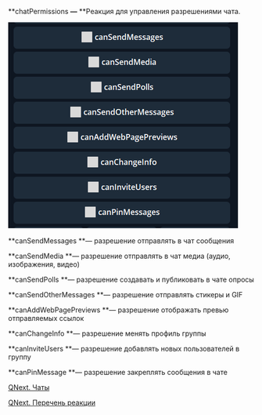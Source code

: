 
**chatPermissions **—** **Реакция для управления разрешениями чата.


![](./1.png)

**canSendMessages **— разрешение отправлять в чат сообщения

**canSendMedia **— разрешение отправлять в чат медиа (аудио, изображения, видео)

**canSendPolls **— разрешение создавать и публиковать в чате опросы

**canSendOtherMessages **— разрешение отправлять стикеры и GIF

**canAddWebPagePreviews **— разрешение отображать превью отправляемых ссылок

**canChangeInfo **— разрешение менять профиль группы

**canInviteUsers **— разрешение добавлять новых пользователей в группу

**canPinMessage **— разрешение закреплять сообщения в чате



[QNext. Чаты](/docs-test/ph/QNext-admin-chat-about-07-05)

[QNext. Перечень реакции](/docs-test/ph/QNext-admin-reaction-about-05-01)